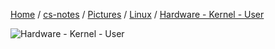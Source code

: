 [Home](https://mengxianbin.github.io) /
[cs-notes](https://mengxianbin.github.io/cs-notes/site) /
[Pictures](https://mengxianbin.github.io/cs-notes/site/Pictures) /
[Linux](https://mengxianbin.github.io/cs-notes/site/Pictures/Linux) /
[Hardware - Kernel - User](https://mengxianbin.github.io/cs-notes/site/Pictures/Linux/Hardware%20-%20Kernel%20-%20User)

![Hardware - Kernel - User](https://mengxianbin.github.io/cs-notes/./Pictures/Linux/Hardware%20-%20Kernel%20-%20User.webp)